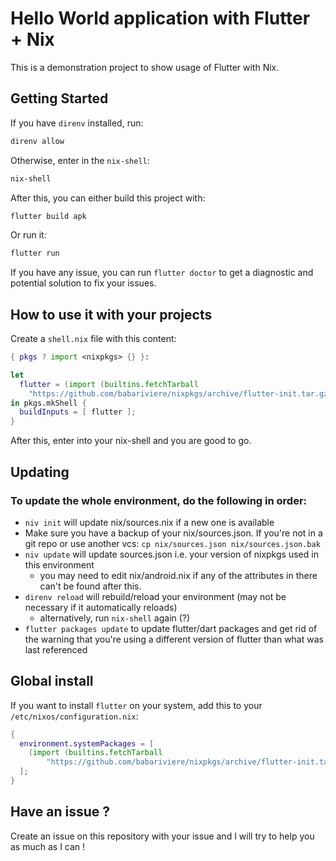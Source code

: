 # Hello World application with Flutter + Nix

This is a demonstration project to show usage of Flutter with Nix.

## Getting Started

If you have `direnv` installed, run:

```sh
direnv allow
```

Otherwise, enter in the `nix-shell`:

```sh
nix-shell
```

After this, you can either build this project with:

```sh
flutter build apk
```

Or run it:

```sh
flutter run
```

If you have any issue, you can run `flutter doctor` to get a diagnostic and potential solution to fix your issues.

## How to use it with your projects

Create a `shell.nix` file with this content:

```nix
{ pkgs ? import <nixpkgs> {} }:

let
  flutter = (import (builtins.fetchTarball
    "https://github.com/babariviere/nixpkgs/archive/flutter-init.tar.gz") {}).flutter; # this will be replaced when merged into NixOS
in pkgs.mkShell {
  buildInputs = [ flutter ];
}
```

After this, enter into your nix-shell and you are good to go.

## Updating

### To update the whole environment, do the following in order:

- `niv init` will update nix/sources.nix if a new one is available
- Make sure you have a backup of your nix/sources.json. If you're not in a git repo or use another vcs: `cp nix/sources.json nix/sources.json.bak`
- `niv update` will update sources.json i.e. your version of nixpkgs used in this environment
  - you may need to edit nix/android.nix if any of the attributes in there can't be found after this.
- `direnv reload` will rebuild/reload your environment (may not be necessary if it automatically reloads)
  - alternatively, run `nix-shell` again (?) 
- `flutter packages update` to update flutter/dart packages and get rid of the warning that you're using a different version of flutter than what was last referenced 

## Global install

If you want to install `flutter` on your system, add this to your `/etc/nixos/configuration.nix`:

```nix
{
  environment.systemPackages = [
    (import (builtins.fetchTarball
        "https://github.com/babariviere/nixpkgs/archive/flutter-init.tar.gz") {}).flutter
  ];
}
```

## Have an issue ?

Create an issue on this repository with your issue and I will try to help you as much as I can !
